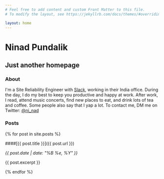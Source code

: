 ```yaml
---
# Feel free to add content and custom Front Matter to this file.
# To modify the layout, see https://jekyllrb.com/docs/themes/#overriding-theme-defaults

layout: home
---
```


# Ninad Pundalik

## Just another homepage

### About

I'm a Site Reliability Engineer with [Slack](http://slack.com), working in their India office. During the day, I do my best to keep you productive and happy at work. After work, I read, attend music concerts, find new places to eat, and drink lots of tea and coffee. Some people also say that I yap a lot. To contact me, DM me on Twitter: [@ni_nad](https://twitter.com/ni_nad "Ninad on Twitter")


### Posts

{% for post in site.posts %}

####[{{ post.title }}]({{ post.url }})

_{{ post.date | date: "%B %e, %Y" }}_

{{ post.excerpt }}

{% endfor %}
